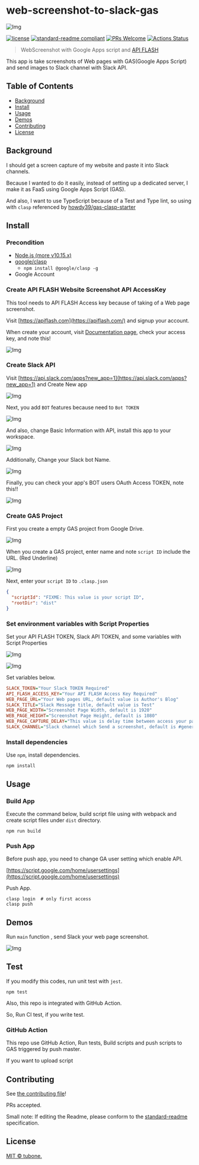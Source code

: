 # web-screenshot-to-slack-gas

![Img](docs/images/header.png)

[![license](https://img.shields.io/github/license/tubone24/web-screenshot-to-slack-gas.svg)](LICENSE)
[![standard-readme compliant](https://img.shields.io/badge/readme%20style-standard-brightgreen.svg?style=flat-square)](https://github.com/RichardLitt/standard-readme)
[![PRs Welcome](https://img.shields.io/badge/PRs-welcome-brightgreen.svg?style=flat-square)](http://makeapullrequest.com)
[![Actions Status](https://github.com/tubone24/web-screenshot-to-slack-gas/workflows/Node%20CI/badge.svg)](https://github.com/tubone24/web-screenshot-to-slack-gas/actions)


> WebScreenshot with Google Apps script and [API FLASH](https://apiflash.com/)

This app is take screenshots of Web pages with GAS(Google Apps Script) and send images to Slack channel with Slack API.

## Table of Contents

- [Background](#background)
- [Install](#install)
- [Usage](#usage)
- [Demos](#demos)
- [Contributing](#contributing)
- [License](#license)

## Background

I should get a screen capture of my website and paste it into Slack channels.

Because I wanted to do it easily, instead of setting up a dedicated server, I make it as FaaS using Google Apps Script (GAS).

And also, I want to use TypeScript because of a Test and Type lint, so using with `clasp` referenced by [howdy39/gas-clasp-starter](https://github.com/howdy39/gas-clasp-starter) 

## Install

### Precondition

- [Node.js (more v10.15.x)](https://nodejs.org/en/)
- [google/clasp](https://github.com/google/clasp)
  - `npm install @google/clasp -g`
- Google Account

### Create API FLASH Website Screenshot API AccessKey

This tool needs to API FLASH Access key because of taking of a Web page screenshot.

Visit [https://apiflash.com](https://apiflash.com/) and signup your account.

When create your account, visit [Documentation page](https://apiflash.com/documentation), check your access key, and note this!

![Img](docs/images/install5.png)

### Create Slack API

Visit [https://api.slack.com/apps?new_app=1](https://api.slack.com/apps?new_app=1) and Create New app

![Img](docs/images/install6.png)

Next, you add `BOT` features because need to `Bot TOKEN`

![Img](docs/images/install7.png)

And also, change Basic Information with API, install this app to your workspace.

![Img](docs/images/install8.png)

Additionally, Change your Slack bot Name.

![Img](docs/images/install10.png)

Finally, you can check your app's BOT users OAuth Access TOKEN, note this!!

![Img](docs/images/install9.png)

### Create GAS Project

First you create a empty GAS project from Google Drive.

![Img](docs/images/install1.png)

When you create a GAS project, enter name and note `script ID` include the URL. (Red Underline)

![Img](docs/images/install2.png)

Next, enter your `script ID` to `.clasp.json`

```json
{
  "scriptId": "FIXME: This value is your script ID",
  "rootDir": "dist"
}
```

### Set environment variables with Script Properties

Set your API FLASH TOKEN, Slack API TOKEN, and some variables with Script Properties

![Img](docs/images/install3.png)

![Img](docs/images/install4.png)

Set variables below. 

```ini
SLACK_TOKEN="Your Slack TOKEN Required"
API_FLASH_ACCESS_KEY="Your API FLASH Access Key Required"
WEB_PAGE_URL="Your Web pages URL, default value is Author's Blog"
SLACK_TITLE="Slack Message title, default value is Test"
WEB_PAGE_WIDTH="Screenshot Page Width, default is 1920"
WEB_PAGE_HEIGHT="Screenshot Page Height, default is 1080"
WEB_PAGE_CAPTURE_DELAY="This value is delay time between access your page and take a screenshot, default is 10 sec"
SLACK_CHANNEL="Slack channel which Send a screenshot, default is #general"
```

### Install dependencies

Use `npm`, install dependencies.

```
npm install
```

## Usage

### Build App

Execute the command below, build script file using with webpack and create script files under `dist` directory.

```
npm run build
```

### Push App

Before push app, you need to change GA user setting which enable API.

[https://script.google.com/home/usersettings](https://script.google.com/home/usersettings)

Push App.

```
clasp login  # only first access
clasp push
```

## Demos

Run `main` function , send Slack your web page screenshot.

![Img](docs/images/slack-preview.png)

## Test

If you modify this codes, run unit test with `jest`.

```
npm test
```

Also, this repo is integrated with GitHub Action.

So, Run CI test, if you write test.

### GitHub Action

This repo use GitHub Action, Run tests, Build scripts and push scripts to GAS triggered by push master.

If you want to upload script

## Contributing

See [the contributing file](CONTRIBUTING.md)!

PRs accepted.

Small note: If editing the Readme, please conform to the [standard-readme](https://github.com/RichardLitt/standard-readme) specification.

## License

[MIT © tubone.](LICENSE)
